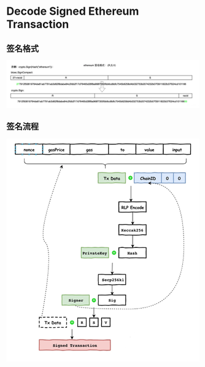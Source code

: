 # Decode Signed Ethereum Transaction

## 签名格式
![eth-sign-format](./pics/eth-sign-format.png)

## 签名流程
![eth-sign-flow](./pics/eth-sign-flow.png)